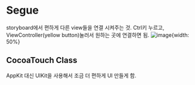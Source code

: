 # Segue
storyboard에서 편하게 다른 view들을 연결 시켜주는 것.
Ctrl키 누르고, ViewController(yellow button)눌러서 원하는 곳에 연결하면 됨.
![image](https://user-images.githubusercontent.com/84604563/130148062-bc661e36-26a4-45d4-b379-566877f4e87f.png){width: 50%}



## CocoaTouch Class
AppKit 대신 UIKit을 사용해서 조금 더 편하게 UI 만들게 함.



